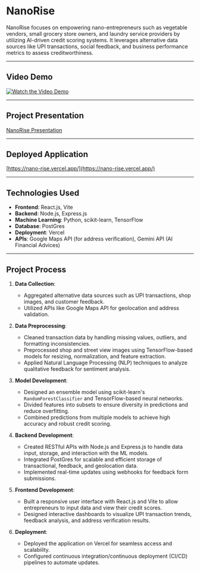 # NanoRise

NanoRise focuses on empowering nano-entrepreneurs such as vegetable vendors, small grocery store owners, and laundry service providers by utilizing AI-driven credit scoring systems. It leverages alternative data sources like UPI transactions, social feedback, and business performance metrics to assess creditworthiness.

---

## Video Demo

[![Watch the Video Demo](https://via.placeholder.com/150)](your-video-demo-link)

---

## Project Presentation

[NanoRise Presentation](your-ppt-link)

---

## Deployed Application

[https://nano-rise.vercel.app/](https://nano-rise.vercel.app/)

---

## Technologies Used

- **Frontend**: React.js, Vite
- **Backend**: Node.js, Express.js
- **Machine Learning**: Python, scikit-learn, TensorFlow
- **Database**: PostGres
- **Deployment**: Vercel
- **APIs**: Google Maps API (for address verification), Gemini API (AI Financial Advices)

---

## Project Process

1. **Data Collection**:
   - Aggregated alternative data sources such as UPI transactions, shop images, and customer feedback.
   - Utilized APIs like Google Maps API for geolocation and address validation.

2. **Data Preprocessing**:
   - Cleaned transaction data by handling missing values, outliers, and formatting inconsistencies.
   - Preprocessed shop and street view images using TensorFlow-based models for resizing, normalization, and feature extraction.
   - Applied Natural Language Processing (NLP) techniques to analyze qualitative feedback for sentiment analysis.

3. **Model Development**:
   - Designed an ensemble model using scikit-learn's `RandomForestClassifier` and TensorFlow-based neural networks.
   - Divided features into subsets to ensure diversity in predictions and reduce overfitting.
   - Combined predictions from multiple models to achieve high accuracy and robust credit scoring.

4. **Backend Development**:
   - Created RESTful APIs with Node.js and Express.js to handle data input, storage, and interaction with the ML models.
   - Integrated PostGres for scalable and efficient storage of transactional, feedback, and geolocation data.
   - Implemented real-time updates using webhooks for feedback form submissions.

5. **Frontend Development**:
   - Built a responsive user interface with React.js and Vite to allow entrepreneurs to input data and view their credit scores.
   - Designed interactive dashboards to visualize UPI transaction trends, feedback analysis, and address verification results.

6. **Deployment**:
   - Deployed the application on Vercel for seamless access and scalability.
   - Configured continuous integration/continuous deployment (CI/CD) pipelines to automate updates.
